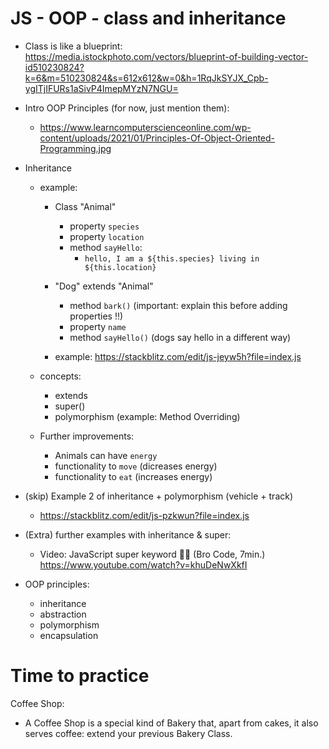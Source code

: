
# JS - OOP - class and inheritance

<!-- 
  status: draft 
  to-do: improve example
  to-do: create slides (oop principles)
-->



- Class is like a blueprint:
  https://media.istockphoto.com/vectors/blueprint-of-building-vector-id510230824?k=6&m=510230824&s=612x612&w=0&h=1RqJkSYJX_Cpb-ygITjIFURs1aSivP4ImepMYzN7NGU=


- Intro OOP Principles (for now, just mention them): 
  - https://www.learncomputerscienceonline.com/wp-content/uploads/2021/01/Principles-Of-Object-Oriented-Programming.jpg


- Inheritance
  - example:
    - Class "Animal"
      - property `species`
      - property `location`
      - method `sayHello`:
        - `hello, I am a ${this.species} living in ${this.location} `

    - "Dog" extends "Animal"
      - method `bark()` (important: explain this before adding properties !!)
      - property `name`
      - method `sayHello()` (dogs say hello in a different way)

    - example: https://stackblitz.com/edit/js-jeyw5h?file=index.js



  - concepts:
    - extends
    - super()
    - polymorphism (example: Method Overriding)


  - Further improvements:
    - Animals can have `energy`
    - functionality to `move` (dicreases energy)
    - functionality to `eat` (increases energy)

    <!-- 
    
    @todo: 
    - improve this example (or prepare a stackblitz with an extra example)
    - prepare quick exercise with inheritance
    
    -->


- (skip) Example 2 of inheritance + polymorphism (vehicle + track)
  - https://stackblitz.com/edit/js-pzkwun?file=index.js


- (Extra) further examples with inheritance & super:
  - Video: JavaScript super keyword 🦸‍♂️ (Bro Code, 7min.)
    https://www.youtube.com/watch?v=khuDeNwXkfI

    <!-- 
    
    Person
    - Student
    - Teacher

    Includes:
    - super();
    - super.hello();
    
     -->


- OOP principles:
  - inheritance
  - abstraction
  - polymorphism 
  - encapsulation



# Time to practice

Coffee Shop:
- A Coffee Shop is a special kind of Bakery that, apart from cakes, it also serves coffee: extend your previous Bakery Class.


